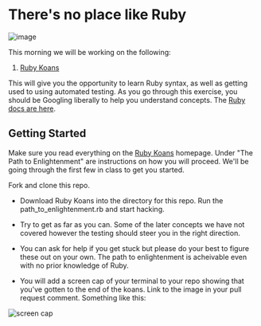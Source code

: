 # There's no place like Ruby

![image](https://media.giphy.com/media/jqPFMngIElHz2/giphy.gif)

This morning we will be working on the following: 

1. [Ruby Koans](http://rubykoans.com/)

This will give you the opportunity to learn Ruby syntax, as well as getting used to using automated testing. As you go through this exercise, you should be Googling liberally to help you understand concepts. The [Ruby docs are here](https://ruby-doc.org/core-2.5.1/).


## Getting Started

Make sure you read everything on the [Ruby Koans](http://rubykoans.com/) homepage. Under "The Path to Enlightenment" are instructions on how you will proceed. We'll be going through the first few in class to get you started. 

Fork and clone this repo.

- Download Ruby Koans into the directory for this repo. Run the path_to_enlightenment.rb and start hacking.

- Try to get as far as you can. Some of the later concepts we have not covered however the testing should steer you in the right direction.

- You can ask for help if you get stuck but please do your best to figure these out on your own. The path to enlightenment is acheivable even with no prior knowledge of Ruby.

- You will add a screen cap of your terminal to your repo showing that you've gotten to the end of the koans. Link to the image in your pull request comment. Something like this:

![screen cap](https://i.imgur.com/x48fCZf.png)


